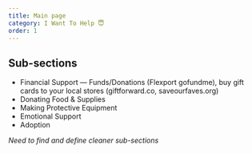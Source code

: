 ```yaml
---
title: Main page
category: I Want To Help ️😇
order: 1
---
```


## Sub-sections
- Financial Support — Funds/Donations (Flexport gofundme), buy gift cards to your local stores (giftforward.co, saveourfaves.org)
- Donating Food & Supplies
- Making Protective Equipment
- Emotional Support
- Adoption


*Need to find and define cleaner sub-sections*